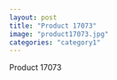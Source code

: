 ```yaml
---
layout: post
title: "Product 17073"
image: "product17073.jpg"
categories: "category1"
---
```

Product 17073
